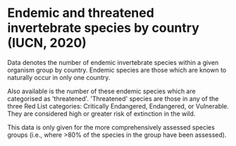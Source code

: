 # Endemic and threatened invertebrate species by country (IUCN, 2020)

Data denotes the number of endemic invertebrate species within a given organism group by country. Endemic species are those which are known to naturally occur in only one country. 

Also available is the number of these endemic species which are categorised as 'threatened'. 'Threatened' species are those in any of the three Red List categories: Critically Endangered, Endangered, or Vulnerable. They are considered high or greater risk of extinction in the wild.

This data is only given for the more comprehensively assessed species groups (i.e., where >80% of the species in the group have been assessed).
